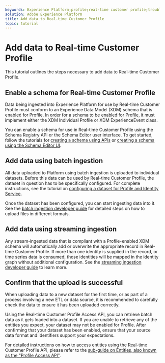 ```yaml
---
keywords: Experience Platform;profile;real-time customer profile;troubleshooting;API
solution: Adobe Experience Platform
title: Add data to Real-time Customer Profile
topic: tutorial
---
```


# Add data to Real-time Customer Profile

This tutorial outlines the steps necessary to add data to Real-time Customer Profile.

## Enable a schema for Real-time Customer Profile

Data being ingested into Experience Platform for use by Real-time Customer Profile must conform to an Experience Data Model (XDM) schema that is enabled for Profile. In order for a schema to be enabled for Profile, it must implement either the XDM Individual Profile or XDM ExperienceEvent class.

You can enable a schema for use in Real-time Customer Profile using the Schema Registry API or the Schema Editor user interface. To get started, follow the tutorials for [creating a schema using APIs](../../xdm/tutorials/create-schema-api.md) or [creating a schema using the Schema Editor UI](../../xdm/tutorials/create-schema-ui.md).

## Add data using batch ingestion

All data uploaded to Platform using batch ingestion is uploaded to individual datasets. Before this data can be used by Real-time Customer Profile, the dataset in question has to be specifically configured. For complete instructions, see the tutorial on [configuring a dataset for Profile and Identity Service](dataset-configuration.md).

Once the dataset has been configured, you can start ingesting data into it. See the [batch ingestion developer guide](../../ingestion/batch-ingestion/api-overview.md) for detailed steps on how to upload files in different formats.

## Add data using streaming ingestion

Any stream-ingested data that is compliant with a Profile-enabled XDM schema will automatically add or overwrite the appropriate record in Real-time Customer Profile. If more than one identity is supplied in the record, or time series data is consumed, those identities will be mapped in the identity graph without additional configuration. See the [streaming ingestion developer guide](../../ingestion/tutorials/streaming-record-data.md) to learn more.

## Confirm that the upload is successful

When uploading data to a new dataset for the first time, or as part of a process involving a new ETL or data source, it is recommended to carefully check the data to ensure it has been uploaded correctly. 

Using the Real-time Customer Profile Access API, you can retrieve batch data as it gets loaded into a dataset. If you are unable to retrieve any of the entities you expect, your dataset may not be enabled for Profile. After confirming that your dataset has been enabled, ensure that your source data format and identifiers support your expectations.

For detailed instructions on how to access entities using the Real-time Customer Profile API, please refer to the [sub-guide on Entities, also known as the "Profile Access API"](../api/entities.md).